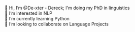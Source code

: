 👋 Hi, I’m @De-xter - Dereck; I'm doing my PhD in linguistics <br>
👀 I’m interested in NLP <br>
🌱 I’m currently learning Python <br>
💞️ I’m looking to collaborate on Language Projects

<!---
De-xter/De-xter is a ✨ special ✨ repository because its `README.md` (this file) appears on your GitHub profile.
You can click the Preview link to take a look at your changes.
--->
